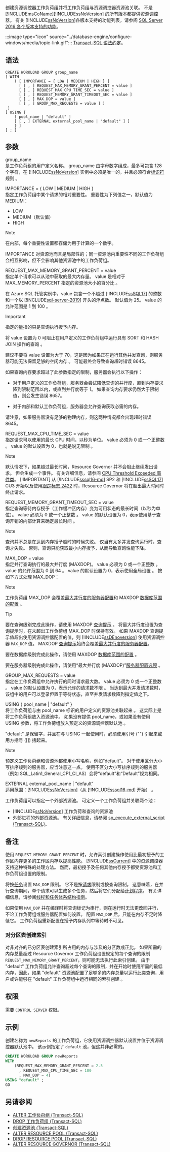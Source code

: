 创建资源调控器工作负荷组并将工作负荷组与资源调控器资源池关联。 不是 [!INCLUDE[msCoName](msconame-md.md)][!INCLUDE[ssNoVersion](ssnoversion-md.md)] 的所有版本都提供资源调控器。 有关 [!INCLUDE[ssNoVersion](ssnoversion-md.md)]各版本支持的功能列表，请参阅 [SQL Server 2016 各个版本支持的功能](~/sql-server/editions-and-supported-features-for-sql-server-2016.md)。

:::image type="icon" source="../database-engine/configure-windows/media/topic-link.gif"::: [Transact-SQL 语法约定](../t-sql/language-elements/transact-sql-syntax-conventions-transact-sql.md)。

## <a name="syntax"></a>语法

```syntaxsql
CREATE WORKLOAD GROUP group_name
[ WITH
    ( [ IMPORTANCE = { LOW | MEDIUM | HIGH } ]
      [ [ , ] REQUEST_MAX_MEMORY_GRANT_PERCENT = value ]
      [ [ , ] REQUEST_MAX_CPU_TIME_SEC = value ]
      [ [ , ] REQUEST_MEMORY_GRANT_TIMEOUT_SEC = value ]
      [ [ , ] MAX_DOP = value ]
      [ [ , ] GROUP_MAX_REQUESTS = value ] )
 ]
[ USING {
    [ pool_name | "default" ]
    [ [ , ] EXTERNAL external_pool_name | "default" ] ]
    } ]
[ ; ]
```

## <a name="arguments"></a>参数

group_name </br>
是工作负荷组的用户定义名称。 group_name 由字母数字组成，最多可包含 128 个字符，在 [!INCLUDE[ssNoVersion](ssnoversion-md.md)] 实例中必须是唯一的，并且必须符合[标识符](../relational-databases/databases/database-identifiers.md)规则  。

IMPORTANCE = { LOW | MEDIUM | HIGH } </br>
指定工作负荷组中某个请求的相对重要性。 重要性为下列值之一，默认值为 MEDIUM：

- LOW
- MEDIUM（默认值）
- HIGH

> [!NOTE]
> 在内部，每个重要性设置都存储为用于计算的一个数字。

IMPORTANCE 对资源池而言是局部性的；同一资源池内重要性不同的工作负荷组会相互影响，但不会影响其他资源池中的工作负荷组。

REQUEST_MAX_MEMORY_GRANT_PERCENT = value </br>
指定单个请求可以从池中获取的最大内存量。 value 是相对于 MAX_MEMORY_PERCENT 指定的资源池大小的百分比  。

在 Azure SQL 托管实例中，value 包含一个不超过 [!INCLUDE[ssSQL17](sssql17-md.md)] 的整数和一个以 [!INCLUDE[sql-server-2019](sssql19-md.md)] 开头的浮点数。 默认值为 25。 value 的允许范围是 1 到 100  。

> [!IMPORTANT]  
> 指定的量指的只是查询执行授予内存。
>
> 将 value 设置为 0 可阻止在用户定义的工作负荷组中运行具有 SORT 和 HASH JOIN 操作的查询  。
>
> 建议不要将 value 设置为大于 70，这是因为如果正在运行其他并发查询，则服务器可能无法保留足够的空闲内存  。 可能最终会导致查询超时错误 8645。
>
> 如果查询内存要求超过了此参数指定的限制，服务器会执行以下操作：
>
> - 对于用户定义的工作负荷组，服务器会尝试降低查询的并行度，直到内存要求降到限制范围以内，或直到并行度等于 1。 如果查询内存要求仍然大于限制值，则会发生错误 8657。
>
> - 对于内部和默认工作负荷组，服务器会允许查询获取必需的内存。
>
> 请注意，如果服务器没有足够的物理内存，则这两种情况都会出现超时错误 8645。

REQUEST_MAX_CPU_TIME_SEC = value </br>
指定请求可以使用的最长 CPU 时间，以秒为单位。 value 必须为 0 或一个正整数  。 value 的默认设置为 0，也就是说无限制  。

> [!NOTE]
> 默认情况下，如果超过最长时间，Resource Governor 并不会阻止继续发出请求。 但会生成一个事件。 有关详细信息，请参阅 [CPU Threshold Exceeded 事件类](../relational-databases/event-classes/cpu-threshold-exceeded-event-class.md)。
> [!IMPORTANT]
> 从 [!INCLUDE[sssql16-md](sssql16-md.md)] SP2 和 [!INCLUDE[ssSQL17](sssql17-md.md)] CU3 开始以及使用[跟踪标志 2422](../t-sql/database-console-commands/dbcc-traceon-trace-flags-transact-sql.md) 时，Resource Governor 将在超出最大时间时终止请求。

REQUEST_MEMORY_GRANT_TIMEOUT_SEC = value </br>
指定查询等待内存授予（工作缓冲区内存）变为可用状态的最长时间（以秒为单位）。 value 必须为 0 或一个正整数  。 value 的默认设置为 0，表示使用基于查询开销的内部计算来确定最长时间  。

> [!NOTE]
> 查询并不总是在达到内存授予超时的时候失败。 仅当有太多并发查询运行时，查询才失败。 否则，查询只能获取最小内存授予，从而导致查询性能下降。

MAX_DOP = value </br>
指定并行查询执行的最大并行度 (MAXDOP)。  value 必须为 0 或一个正整数  。 value 的允许范围为 0 到 64  。 value 的默认设置为 0，表示使用全局设置  。 按如下方式处理 MAX_DOP：

> [!NOTE]
> 工作负荷组 MAX_DOP 会覆盖[最大并行度的服务器配置](../database-engine/configure-windows/configure-the-max-degree-of-parallelism-server-configuration-option.md)和 MAXDOP [数据库范围的配置](../t-sql/statements/alter-database-scoped-configuration-transact-sql.md)  。

> [!TIP]
> 要在查询级别完成此操作，请使用 MAXDOP [查询提示](../t-sql/queries/hints-transact-sql-query.md)  。 将最大并行度设置为查询提示时，在未超出工作负荷组 MAX_DOP 时保持有效。 如果 MAXDOP 查询提示值超出使用资源调控器配置的值，则 [!INCLUDE[ssDEnoversion](ssdenoversion-md.md)] 使用资源调控器 `MAX_DOP` 值。 MAXDOP [查询提示](../t-sql/queries/hints-transact-sql-query.md)始终会覆盖[最大并行度的服务器配置](../database-engine/configure-windows/configure-the-max-degree-of-parallelism-server-configuration-option.md)。
>
> 要在数据库级别完成此操作，请使用 MAXDOP [数据库范围的配置](../t-sql/statements/alter-database-scoped-configuration-transact-sql.md)  。
>
> 要在服务器级别完成此操作，请使用“最大并行度 (MAXDOP)”[服务器配置选项](../database-engine/configure-windows/configure-the-max-degree-of-parallelism-server-configuration-option.md)  。

GROUP_MAX_REQUESTS = value </br>
指定在工作负荷组中允许执行的同时请求最大数。 value 必须为 0 或一个正整数  。 value 的默认设置为 0，表示允许的请求数不限  。 当达到最大并发请求数时，该组中的用户可以登录但置于等待状态，直至并发请求数降到指定值之下。

USING { pool_name | "default" }  </br>
将工作负荷组与由 pool_name 标识的用户定义的资源池关联起来  。 这实际上是将工作负荷组放入资源池中。 如果没有提供 pool_name，或如果没有使用 USING 参数，将工作负荷组放入预定义的资源调控器默认池  。

"default" 是保留字，并且在与 USING 一起使用时，必须使用引号 ("") 引起来或用方括号 ([]) 括起来。

> [!NOTE]
> 预定义工作负荷组和资源池都使用小写名称，例如“default”。 对于使用区分大小写排序规则的服务器，应当注意这一点。 使用不区分大小写排序规则的服务器（例如 SQL_Latin1_General_CP1_CI_AS）会将“default”和“Default”视为相同。

EXTERNAL external_pool_name | “default“</br>
适用范围：[!INCLUDE[ssNoVersion](ssnoversion-md.md)]（从 [!INCLUDE[sssql16-md](sssql16-md.md)] 开始）  。

工作负荷组可以指定一个外部资源池。 可定义一个工作负荷组并关联两个池：

- [!INCLUDE[ssNoVersion](ssnoversion-md.md)] 工作负荷和查询的资源池
- 外部进程的外部资源池。 有关详细信息，请参阅 [sp_execute_external_script (Transact-SQL)](../relational-databases/system-stored-procedures/sp-execute-external-script-transact-sql.md)。

## <a name="remarks"></a>备注

使用 `REQUEST_MEMORY_GRANT_PERCENT` 时，允许索引创建操作使用比最初授予的工作区内存更多的工作区内存以提高性能。 [!INCLUDE[ssCurrent](ssnoversion-md.md)] 中的资源调控器支持这种特殊的处理方法。 然而，最初授予及任何其他内存授予都受资源池和工作负荷组设置的限制。

将按[任务](../relational-databases/system-dynamic-management-views/sys-dm-os-tasks-transact-sql.md)设置 `MAX_DOP` 限制。 它不是按[请求](../relational-databases/system-dynamic-management-views/sys-dm-exec-requests-transact-sql.md)限制或按查询限制。 这意味着，在并行查询期间，单个请求可以生成多个任务，然后将它们分配给[计划程序](../relational-databases/system-dynamic-management-views/sys-dm-os-tasks-transact-sql.md)。 有关详细信息，请参阅[线程和任务体系结构指南](../relational-databases/thread-and-task-architecture-guide.md)。

如果使用 `MAX_DOP` 并在编译时将查询标记为串行，则在运行时无法更改回并行，不论工作负荷组或服务器配置如何设置。 配置 `MAX_DOP` 后，只能在内存不足时降低它。 工作负荷组重新配置在授予内存队列中等待时不可见。

### <a name="index-creation-on-a-partitioned-table"></a>对分区表创建索引

对非对齐的已分区表创建索引所占用的内存与涉及的分区数成正比。 如果所需的内存总量超过 Resource Governor 工作负荷组设置规定的每个查询的限制 `REQUEST_MAX_MEMORY_GRANT_PERCENT`，则可能无法执行此索引创建。 由于 "default" 工作负荷组允许查询超过每个查询的限制，并在开始时使用所需的最低内存，因此，如果 "default" 资源池配置了足够多的内存总量以运行此类查询，用户或许能够在 "default" 工作负荷组中运行相同的索引创建    。

## <a name="permissions"></a>权限

需要 `CONTROL SERVER` 权限。

## <a name="example"></a>示例

创建名称为 `newReports` 的工作负荷组，它使用资源调控器默认设置并位于资源调控器默认池中。 该示例指定了 `default` 池，但这并非必需的。

```sql
CREATE WORKLOAD GROUP newReports
WITH
    (REQUEST_MAX_MEMORY_GRANT_PERCENT = 2.5
      , REQUEST_MAX_CPU_TIME_SEC = 100
      , MAX_DOP = 4)    
USING "default" ;
GO
```

## <a name="see-also"></a>另请参阅

- [ALTER 工作负荷组 (Transact-SQL)](../t-sql/statements/alter-workload-group-transact-sql.md)
- [DROP 工作负荷组 (Transact-SQL)](../t-sql/statements/drop-workload-group-transact-sql.md)
- [创建资源池 (Transact-SQL)](../t-sql/statements/create-resource-pool-transact-sql.md)
- [ALTER RESOURCE POOL (Transact-SQL)](../t-sql/statements/alter-resource-pool-transact-sql.md)
- [DROP RESOURCE POOL (Transact-SQL)](../t-sql/statements/drop-resource-pool-transact-sql.md)
- [ALTER RESOURCE GOVERNOR (Transact-SQL)](../t-sql/statements/alter-resource-governor-transact-sql.md)